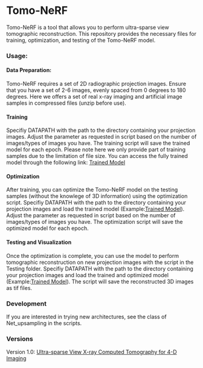 # Tomo-NeRF

Tomo-NeRF is a tool that allows you to perform ultra-sparse view tomographic reconstruction. This repository provides the necessary files for training, optimization, and testing of the Tomo-NeRF model.

### Usage: 
#### Data Preparation: 
Tomo-NeRF requires a set of 2D radiographic projection images. Ensure that you have a set of 2-6 images, evenly spaced from 0 degrees to 180 degrees.  Here we offers a set of real x-ray imaging and artificial image samples in compressed files (unzip before use).

#### Training
Specifiy DATAPATH with the path to the directory containing your projection images. Adjust the parameter as requested in script based on the number of images/types of images you have.
The training script will save the trained model for each epoch. Please note here we only provide part of training samples due to the limitation of file size. You can access the fully trained model through the following link: [Trained Model](https://drive.google.com/drive/folders/1-uTtm3OzJTFJs3P851HDodRUjEA_llNw?usp=sharing)

#### Optimization
After training, you can optimize the Tomo-NeRF model on the testing samples (without the knowlege of 3D information) using the optimization script. Specifiy DATAPATH with the path to the directory containing your projection images and load the trained model (Example:[Trained Model](https://drive.google.com/drive/folders/1-uTtm3OzJTFJs3P851HDodRUjEA_llNw?usp=sharing)). Adjust the parameter as requested in script based on the number of images/types of images you have.
The optimization script will save the optimized model for each epoch.

#### Testing and Visualization
Once the optimization is complete, you can use the model to perform tomographic reconstruction on new projection images with the script in the Testing folder. Specifiy DATAPATH with the path to the directory containing your projection images and load the trained and optimized model (Example:[Trained Model](https://drive.google.com/drive/folders/1-uTtm3OzJTFJs3P851HDodRUjEA_llNw?usp=sharing)). The script will save the reconstructed 3D images as tif files. 

### Development
If you are interested in trying new architectures, see the class of Net_upsampling in the scripts.

### Versions

Version 1.0: [Ultra-sparse View X-ray Computed Tomography for 4-D Imaging](https://doi.org/10.26434/chemrxiv-2023-3qrhl)
